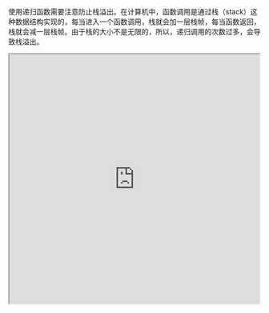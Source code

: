使用递归函数需要注意防止栈溢出。在计算机中，函数调用是通过栈（stack）这种数据结构实现的，每当进入一个函数调用，栈就会加一层栈帧，每当函数返回，栈就会减一层栈帧。由于栈的大小不是无限的，所以，递归调用的次数过多，会导致栈溢出。

<iframe height=500 width=500 src="http://img.blog.csdn.net/20160515094015194?watermark/2/text/aHR0cDovL2Jsb2cuY3Nkbi5uZXQv/font/5a6L5L2T/fontsize/400/fill/I0JBQkFCMA==/dissolve/70/gravity/Center">

尾递归是指，在函数返回的时候，调用自身本身，并且，return语句不能包含表达式。这样，编译器或者解释器就可以把尾递归做优化，使递归本身无论调用多少次，都只占用一个栈帧，不会出现栈溢出的情况。


# 生成器
如果列表元素可以按照某种算法推算出来，那我们是否可以在循环的过程中不断推算出后续的元素呢？这样就不必创建完整的list，从而节省大量的空间。在Python中，这种一边循环一边计算的机制，称为生成器：generator。

要创建一个generator，有很多种方法。第一种方法很简单，只要把一个列表生成式的[]改成()，就创建了一个generator：

    >>> L = [x * x for x in range(10)]
    >>> L
    [0, 1, 4, 9, 16, 25, 36, 49, 64, 81]
    >>> g = (x * x for x in range(10))
    >>> g
    <generator object <genexpr> at 0x1022ef630> `

generator保存的是算法

函数是顺序执行，遇到return语句或者最后一行函数语句就返回。而变成generator的函数，在每次调用next()的时候执行，遇到yield语句返回，再次执行时从上次返回的yield语句处继续执行。

# 迭代器

可以直接作用于for循环的数据类型有以下几种:

一类是集合数据类型，如list、tuple、dict、set、str等

一类是generator，包括生成器和带yield的generator function

这些可以直接作用于for循环的对象统称为可迭代对象：Iterable

凡是可作用于next()函数的对象都是Iterator类型，它们表示一个惰性计算的序列

集合数据类型如list、dict、str等是Iterable但不是Iterator，不过可以通过iter()函数获得一个Iterator对象

# map / reduce
map()函数接收两个参数，一个是函数，一个是Iterable，map将传入的函数依次作用到序列的每个元素，并把结果作为新的Iterator返回

reduce把一个函数作用在一个序列[x1, x2, x3, ...]上，这个函数必须接收两个参数，reduce把结果继续和序列的下一个元素做累积计算

# filter
Python内建的filter()函数用于过滤序列

和map()类似，filter()也接收一个函数和一个序列。和map()不同的是，filter()把传入的函数依次作用于每个元素，然后根据返回值是True还是False决定保留还是丢弃该元素

filter()函数返回的是一个Iterator，也就是一个惰性序列，所以要强迫filter()完成计算结果，需要用list()函数获得所有结果并返回list

# sorted

排序也是在程序中经常用到的算法。无论使用冒泡排序还是快速排序，排序的核心是比较两个元素的大小。如果是数字，我们可以直接比较，但如果是字符串或者两个dict呢？直接比较数学上的大小是没有意义的，因此，比较的过程必须通过函数抽象出来

sorted()函数也是一个高阶函数，它还可以接收一个key函数来实现自定义的排序, key作用于每一个元素上,例如按绝对值大小排序：
```>>> sorted([36, 5, -12, 9, -21], key=abs)```
```[5, 9, -12, -21, 36]```

默认情况下，对字符串排序，是按照ASCII的大小比较的，由于'Z' < 'a'，结果，大写字母Z会排在小写字母a的前面

## 闭包

    def lazy_sum(*args):
        def sum():
            ax = 0
            for n in args:
                ax = ax + n
            return ax
        return sum
        
我们在函数lazy_sum中又定义了函数sum，并且，内部函数sum可以引用外部函数lazy_sum的参数和局部变量，当lazy_sum返回函数sum时，相关参数和变量都保存在返回的函数中，这种称为“闭包（Closure）”的程序结构拥有极大的威力

当我们调用lazy_sum()时，每次调用都会返回一个新的函数，即使传入相同的参数

返回闭包时牢记的一点就是：返回函数不要引用任何循环变量，或者后续会发生变化的变量。

如果一定要引用循环变量怎么办？方法是再创建一个函数，用该函数的参数绑定循环变量当前的值，无论该循环变量后续如何更改，已绑定到函数参数的值不变

# 匿名函数
当我们传入函数时，有些时候，不需要显式地定义函数，直接传入匿名函数更方便

lambda表示匿名函数，冒号前的x表示函数参数

匿名函数有个限制，就是只能有一个表达式，不用写return，返回值就是该表达式的结果

# 装饰器
函数也是一个对象，函数对象可以被赋值给变量，所以，通过变量也能调用函数

函数对象有一个__name__属性，可以拿到函数名称

假设我们要增强now()函数的功能，比如，在函数调用前后自动打印日志，但又不希望修改now()函数的定义，这种在代码运行期间动态增加功能的方式，称之为“装饰器”（Decorator）

本质上，decorator就是一个返回函数的高阶函数。

@functools.wraps(func)可以把原是函数的__name__属性复制到wrapper()函数中。

一个完整的decorator的写法如下：

    import functools

    def log(func):
        @functools.wraps(func)
        def wrapper(*args, **kw):
            print('call %s():' % func.__name__)
            return func(*args, **kw)
        return wrapper

或者针对带参数的decorator：

    import functools

    def log(text):
        def decorator(func):
            @functools.wraps(func)
            def wrapper(*args, **kw):
                print('%s %s():' % (text, func.__name__))
                return func(*args, **kw)
            return wrapper
        return decorator

# 偏函数

functools.partial的作用就是，把一个函数的某些参数给固定住（也就是设置默认值），返回一个新的函数，调用这个新函数会更简单

创建偏函数时，实际上可以接收函数对象、*args和**kw这3个参数

# 模块

为了编写可维护的代码，我们把很多函数分组，分别放到不同的文件里，这样，每个文件包含的代码就相对较少，很多编程语言都采用这种组织代码的方式，在Python中，一个py文件就称之为一个模块(Module)

好处:
* 提高代码可维护性
* 可被其他地方引用
* 避免函数名和变量名冲突

## 包 

按目录来组织模块的方法

每一个包目录下面都会有一个__init__.py的文件，这个文件是必须存在的，否则，Python就把这个目录当成普通目录，而不是一个包。__init__.py可以是空文件，也可以有Python代码，因为__init__.py本身就是一个模块，而它的模块名就是包的名字。

# 作用域
正常的函数和变量名是公开的，可以直接被引用

__xxx__ 特殊变量，可以直接引用，担忧特殊用途。

_xxx和__xxx这样的函数或变量就是非公开的，不应该直接引用

# 面向对象编程
Object Oriented Programming,简称OOP，是一种程序设计思想。OOP把对象作为程序的基本单元，一个对象包含了数据和操作数据的函数。

面向过程的程序设计把计算机程序视为一系列的命令集合，即一组函数的顺序执行。为了简化程序设计，面向过程把函数继续切分为子函数，即把大块函数通过切割成小块函数来降低系统的复杂度。

而面向对象的程序设计把计算机程序视为一组对象的集合，而每个对象都可以接收其他对象发过来的消息，并处理这些消息，计算机程序的执行就是一系列消息在各个对象之间传递。

在Python中，所有数据类型都可以视为对象，当然也可以自定义对象。自定义的对象数据类型就是面向对象中的类（Class）的概念。

面向对象的设计思想是抽象出Class，根据Class创建Instance。

# 类和实例
类是抽象的模板，实例是根据类创建出来的一个个具体的“对象”，每个对象都拥有相同的方法，但各自的数据可能不同。

由于类可以起到模板的作用，因此，可以在创建实例的时候，把一些我们认为必须绑定的属性强制填写进去。通过定义一个特殊的__init__方法，在创建实例的时候，就把name，score等属性绑上去:
```class Student(object):```
```   ```
    ```def __init__(self, name, score):```
        ```self.name = name```
        ```self.score = score```

## 数据封装
面向对象编程的一个重要特点就是数据封装。

直接在类的内部定义访问数据的函数，这样，就把‘数据’给封装起来了。这些封装的函数是和Student类本身关联起来的，我们称之为类的方法。

封装的另一个好处是可以给类增加新的方法

# __slots__
为了达到限制的目的，Python允许在定义class的时候，定义一个特殊的__slots__变量，来限制该class实例能添加的属性

使用__slots__要注意，__slots__定义的属性仅对当前类实例起作用，对继承的子类是不起作用的

# @property
Python内置的@property装饰器就是负责把一个方法变成属性调用的

# 多重继承
通过多重继承，一个子类就可以同时获得多个父类的所有功能。
## MixIn
在设计类的继承关系时，通常，主线都是单一继承下来的，例如，Ostrich继承自Bird。但是，如果需要“混入”额外的功能，通过多重继承就可以实现，比如，让Ostrich除了继承自Bird外，再同时继承Runnable。这种设计通常称之为MixIn。

MixIn的目的就是给一个类增加多个功能，这样，在设计类的时候，我们优先考虑通过多重继承来组合多个MixIn的功能，而不是设计多层次的复杂的继承关系。

# 定制类
直接显示变量调用的不是__str__()，而是__repr__()，两者的区别是__str__()返回用户看到的字符串，而__repr__()返回程序开发者看到的字符串，也就是说，__repr__()是为调试服务的。

原因是__getitem__()传入的参数可能是一个int，也可能是一个切片对象slice

__getattr__()方法，动态返回一个属性，只有在没有找到属性的情况下，才调用__getattr__，已有的属性，比如name，不会在__getattr__中查找。

注意到任意调用如s.abc都会返回None，这是因为我们定义的__getattr__默认返回就是None。要让class只响应特定的几个属性，我们就要按照约定，抛出AttributeError的错误

## __call__
一个对象实例可以有自己的属性和方法，当我们调用实例方法时，我们用instance.method()来调用

任何类，只需要定义一个__call__()方法，就可以直接对实例进行调用

__call__()还可以定义参数。对实例进行直接调用就好比对一个函数进行调用一样，所以你完全可以把对象看成函数，把函数看成对象，因为这两者之间本来就没啥根本的区别。

如果你把对象看成函数，那么函数本身其实也可以在运行期动态创建出来，因为类的实例都是运行期创建出来的，这么一来，我们就模糊了对象和函数的界限。

通过callable()函数，我们就可以判断一个对象是否是“可调用”对象。

# 枚举类
为枚举类型定义一个class类型，然后，每个常量都是class的一个唯一实例。

Enum可以把一组相关常量定义在一个class中，且class不可变，而且成员可以直接比较。

每个成员的数据类型就是它所属的枚举。【*注：用class定义的类，实际上就是一种类型】

1. 定义枚举时，成员名称不允许重复　
2. 默认情况下，不同的成员值允许相同。但是两个相同值的成员，第二个成员的名称被视作第一个成员的别名　
3. 如果枚举中存在相同值的成员，在通过值获取枚举成员时，只能获取到第一个成员
4. 如果要限制定义枚举时，不能定义相同值的成员。可以使用装饰器@unique【要导入unique模块】

- 枚举成员可进行同一性比较
- 枚举成员可进等值比较
- 枚举成员不能进行大小比较

# 元类
动态语言和静态语言最大的不同，就是函数和类的定义，不是编译时定义的，而是运行时动态创建的。

class的定义是运行时动态创建的，而创建class的方法就是使用type()函数。

动态语言本身支持运行期动态创建类，这和静态语言有非常大的不同，要在静态语言运行期创建类，必须构造源代码字符串再调用编译器，或者借助一些工具生成字节码实现，本质上都是动态编译，会非常复杂。

## meetaclass
metaclass，直译为元类，简单的解释就是：

当我们定义了类以后，就可以根据这个类创建出实例，所以：先定义类，然后创建实例。

但是如果我们想创建出类呢？那就必须根据metaclass创建出类，所以：先定义metaclass，然后创建类。

连接起来就是：先定义metaclass，就可以创建类，最后创建实例。

所以，metaclass允许你创建类或者修改类。换句话说，你可以把类看成是metaclass创建出来的“实例”。

ORM全称“Object Relational Mapping”，即对象-关系映射，就是把关系数据库的一行映射为一个对象，也就是一个类对应一个表，这样，写代码更简单，不用直接操作SQL语句。

https://www.douban.com/note/580173500/


# 错误处理
当我们认为某些代码可能会出错时，就可以用try来运行这段代码，如果执行出错，则后续代码不会继续执行，而是直接跳转至错误处理代码，即except语句块，执行完except后，如果有finally语句块，则执行finally语句块，至此，执行完毕。

Python的错误其实也是class，所有的错误类型都继承自BaseException，所以在使用except时需要注意的是，它不但捕获该类型的错误，还把其子类也“一网打尽”。

如果错误没有被捕获，它就会一直往上抛，最后被Python解释器捕获，打印一个错误信息，然后程序退出

# 调试

1. print出来
2. assert
3. logging

logging的好处，它允许你指定记录信息的级别，有debug，info，warning，error等几个级别，当我们指定level=INFO时，logging.debug就不起作用了。同理，指定level=WARNING后，debug和info就不起作用了。这样一来，你可以放心地输出不同级别的信息，也不用删除，最后统一控制输出哪个级别的信息。

4. Python的调试器pdb,让程序以单步方式运行，随时查看运行状态
python3 -m pdb xxx.py
l → 查看代码
n → 单步执行代码
p 变量名 → 查看变量
q → 退出

5. pdb.set_trace()

import pdb，然后，在可能出错的地方放一个pdb.set_trace()，就可以设置一个断点
c → 继续运行

# 单元测试

单元测试是用来对一个模块、一个函数或者一个类来进行正确性检验的测试工作。

单元测试可以有效地测试某个程序模块的行为，是未来重构代码的信心保证。

单元测试的测试用例要覆盖常用的输入组合、边界条件和异常。

单元测试代码要非常简单，如果测试代码太复杂，那么测试代码本身就可能有bug。

单元测试通过了并不意味着程序就没有bug了，但是不通过程序肯定有bug。

# 文档测试

Python内置的“文档测试”（doctest）模块可以直接提取注释中的代码并执行测试。

doctest严格按照Python交互式命令行的输入和输出来判断测试结果是否正确。只有测试异常的时候，可以用...表示中间一大段烦人的输出。

# IO编程

IO在计算机中指Input/Output，也就是输入和输出。由于程序和运行时数据是在内存中驻留，由CPU这个超快的计算核心来执行，涉及到数据交换的地方，通常是磁盘、网络等，就需要IO接口。

IO编程中，Stream（流）是一个很重要的概念，可以把流想象成一个水管，数据就是水管里的水，但是只能单向流动。Input Stream就是数据从外面（磁盘、网络）流进内存，Output Stream就是数据从内存流到外面去。对于浏览网页来说，浏览器和新浪服务器之间至少需要建立两根水管，才可以既能发数据，又能收数据。

由于CPU和内存的速度远远高于外设的速度，所以，在IO编程中，就存在速度严重不匹配的问题。举个例子来说，比如要把100M的数据写入磁盘，CPU输出100M的数据只需要0.01秒，可是磁盘要接收这100M数据可能需要10秒，怎么办呢？有两种办法：

第一种是CPU等着，也就是程序暂停执行后续代码，等100M的数据在10秒后写入磁盘，再接着往下执行，这种模式称为同步IO；

另一种方法是CPU不等待，只是告诉磁盘，“您老慢慢写，不着急，我接着干别的事去了”，于是，后续代码可以立刻接着执行，这种模式称为异步IO

__同步和异步的区别就在于是否等待IO执行的结果。__

# 文件读写

你可以反复调用write()来写入文件，但是务必要调用f.close()来关闭文件。当我们写文件时，操作系统往往不会立刻把数据写入磁盘，而是放到内存缓存起来，空闲的时候再慢慢写入。只有调用close()方法时，操作系统才保证把没有写入的数据全部写入磁盘。忘记调用close()的后果是数据可能只写了一部分到磁盘，剩下的丢失了。

用with最安全，它会自动调用close()

要写入特定编码的文本文件，请给open()函数传入encoding参数，将字符串自动转换成指定编码

# SringIO和BytesIO

很多时候，数据读写不一定是文件，也可以在内存中读写。

StringIO顾名思义就是在内存中读写str

getvale()用于获得写入后的str

StringIO操作的只能是str，如果要操作二进制数据，就需要使用BytesIO。

BytesIO实现了在内存中读写bytes

# 操作文件和目录

操作系统提供的命令只是简单地调用了操作系统提供的接口函数，Python内置的os模块也可以直接调用操作系统提供的接口函数。

操作文件和目录的函数一部分放在os模块中，一部分放在os.path模块中

把两个路径合成一个时，不要直接拼字符串，而要通过os.path.join()函数，这样可以正确处理不同操作系统的路径分隔符

同样的道理，要拆分路径时，也不要直接去拆字符串，而要通过os.path.split()函数，这样可以把一个路径拆分为两部分，后一部分总是最后级别的目录或文件名

os.path.splitext()可以直接让你得到文件扩展名

这些合并、拆分路径的函数并不要求目录和文件要真实存在，它们只对字符串进行操作

shutil模块提供了copyfile()的函数，你还可以在shutil模块中找到很多实用函数，它们可以看做是os模块的补充

Python的os模块封装了操作系统的目录和文件操作，要注意这些函数有的在os模块中，有的在os.path模块中。

# 序列化

在程序运行的过程中，所有的变量都是在内存中

我们把变量从内存中变成可存储或传输的过程称之为序列化，在Python中叫pickling，在其他语言中也被称之为serialization，marshalling，flattening等等，都是一个意思

序列化之后，就可以把序列化后的内容写入磁盘，或者通过网络传输到别的机器上

反过来，把变量内容从序列化的对象重新读到内存里称之为反序列化，即unpickling

Python提供了pickle模块来实现序列化

pickle.dumps()方法把任意对象序列化成一个bytes，然后，就可以把这个bytes写入文件

## JSON

如果我们要在不同的编程语言之间传递对象，就必须把对象序列化为标准格式，比如XML，但更好的方法是序列化为JSON，因为JSON表示出来就是一个字符串，可以被所有语言读取，也可以方便地存储到磁盘或者通过网络传输。JSON不仅是标准格式，并且比XML更快，而且可以直接在Web页面中读取，非常方便。

JSON表示的对象就是标准的JavaScript语言的对象

json模块的dumps()和loads()函数是定义得非常好的接口的典范。当我们使用时，只需要传入一个必须的参数。但是，当默认的序列化或反序列机制不满足我们的要求时，我们又可以传入更多的参数来定制序列化或反序列化的规则，既做到了接口简单易用，又做到了充分的扩展性和灵活性。

类的实例无法对象无法序列化为JSON，之所以无法把Student类实例序列化为JSON，是因为默认情况下，dumps()方法不知道如何将Student实例变为一个JSON的{}对象。可选参数default就是把任意一个对象变成一个可序列为JSON的对象。

可以把类实例转换为dict或者调用__dict__属性。
```print(json.dumps(s, default=lambda obj: obj.__dict__))```

如果我们要把JSON反序列化为一个Student对象实例，loads()方法首先转换出一个dict对象，然后，我们传入的object_hook函数负责把dict转换为Student实例

Python语言特定的序列化模块是pickle，但如果要把序列化搞得更通用、更符合Web标准，就可以使用json模块。

json模块的dumps()和loads()函数是定义得非常好的接口的典范。当我们使用时，只需要传入一个必须的参数。但是，当默认的序列化或反序列机制不满足我们的要求时，我们又可以传入更多的参数来定制序列化或反序列化的规则，既做到了接口简单易用，又做到了充分的扩展性和灵活性。

# 进程和线程

总结一下就是，多任务的实现有3种方式：

* 多进程模式
* 多线程模式
* 多进程+多线程模式

线程是最小的执行单元，而进程由至少一个线程组成。如何调度进程和线程，完全由操作系统决定，程序自己不能决定什么时候执行，执行多长时间。

# 多进程

Unix/Linux操作系统提供了一个fork()系统调用，它非常特殊。fork()调用一次，返回两次，因为操作系统自动把当前进程（称为父进程）复制了一份（称为子进程），然后，分别在父进程和子进程内返回。

子进程永远返回0，而父进程返回子进程的ID。这样做的理由是，一个父进程可以fork出很多子进程，所以，父进程要记下每个子进程的ID，而子进程只需要调用getppid()就可以拿到父进程的ID。

有了fork调用，一个进程在接到新任务时就可以复制出一个子进程来处理新任务，常见的Apache服务器就是由父进程监听端口，每当有新的http请求时，就fork出子进程来处理新的http请求。


## multiprocessing

multiprocessing模块就是跨平台版本的多进程模块


multiprocessing模块提供了一个Process类来代表一个进程对象

join()方法可以等待子进程结束后再继续往下运行，通常用于进程间的同步。

## Pool

如果要启动大量的子进程，可以用进程池的方式批量创建子进程

对Pool对象调用join()方法会等待所有子进程执行完毕，调用join()之前必须先调用close()，调用close()之后就不能继续添加新的Process了。

## 子进程

很多时候，子进程并不是自身，而是一个外部进程。我们创建了子进程后，还需要控制子进程的输入和输出。

subprocess模块可以让我们非常方便地启动一个子进程，然后控制其输入和输出

如果子进程还需要输入，则可以通过communicate()方法输入

## 进程间通信

Process之间肯定是需要通信的，操作系统提供了很多机制来实现进程间的通信。Python的multiprocessing模块包装了底层的机制，提供了Queue、Pipes等多种方式来交换数据

# 多线程

多任务可以由多进程完成，也可以由一个进程内的多线程完成

Python的标准库提供了两个模块：_thread和threading，_thread是低级模块，threading是高级模块，对_thread进行了封装。

启动一个线程就是把一个函数传入并创建Thread实例，然后调用start()开始执行

## Lock

多线程和多进程最大的不同在于，多进程中，同一个变量，各自有一份拷贝存在于每个进程中，互不影响，而多线程中，所有变量都由所有线程共享，所以，任何一个变量都可以被任何一个线程修改，因此，线程之间共享数据最大的危险在于多个线程同时改一个变量，把内容给改乱了。

锁的好处就是确保了某段关键代码只能由一个线程从头到尾完整地执行，坏处当然也很多，首先是阻止了多线程并发执行，包含锁的某段代码实际上只能以单线程模式执行，效率就大大地下降了。其次，由于可以存在多个锁，不同的线程持有不同的锁，并试图获取对方持有的锁时，可能会造成死锁，导致多个线程全部挂起，既不能执行，也无法结束，只能靠操作系统强制终止。

# ThreadLocal

全局变量local_school就是一个ThreadLocal对象，每个Thread对它都可以读写student属性，但互不影响。你可以把local_school看成全局变量，但每个属性如local_school.student都是线程的局部变量，可以任意读写而互不干扰，也不用管理锁的问题，ThreadLocal内部会处理。

可以理解为全局变量local_school是一个dict，不但可以用local_school.student，还可以绑定其他变量，如local_school.teacher等等。

ThreadLocal最常用的地方就是为每个线程绑定一个数据库连接，HTTP请求，用户身份信息等，这样一个线程的所有调用到的处理函数都可以非常方便地访问这些资源。

一个ThreadLocal变量虽然是全局变量，但每个线程都只能读写自己线程的独立副本，互不干扰。ThreadLocal解决了参数在一个线程中各个函数之间互相传递的问题。

# 进程 vs 线程

首先，要实现多任务，通常我们会设计Master-Worker模式，Master负责分配任务，Worker负责执行任务，因此，多任务环境下，通常是一个Master，多个Worker。

如果用多进程实现Master-Worker，主进程就是Master，其他进程就是Worker。

如果用多线程实现Master-Worker，主线程就是Master，其他线程就是Worker。

多进程模式最大的优点就是稳定性高，因为一个子进程崩溃了，不会影响主进程和其他子进程。（当然主进程挂了所有进程就全挂了，但是Master进程只负责分配任务，挂掉的概率低）著名的Apache最早就是采用多进程模式。

多进程模式的缺点是创建进程的代价大，在Unix/Linux系统下，用fork调用还行，在Windows下创建进程开销巨大。另外，操作系统能同时运行的进程数也是有限的，在内存和CPU的限制下，如果有几千个进程同时运行，操作系统连调度都会成问题。

多线程模式通常比多进程快一点，但是也快不到哪去，而且，多线程模式致命的缺点就是任何一个线程挂掉都可能直接造成整个进程崩溃，因为所有线程共享进程的内存。在Windows上，如果一个线程执行的代码出了问题，你经常可以看到这样的提示：“该程序执行了非法操作，即将关闭”，其实往往是某个线程出了问题，但是操作系统会强制结束整个进程。

在Windows下，多线程的效率比多进程要高，所以微软的IIS服务器默认采用多线程模式。由于多线程存在稳定性的问题，IIS的稳定性就不如Apache。为了缓解这个问题，IIS和Apache现在又有多进程+多线程的混合模式，真是把问题越搞越复杂。

# 分布式进程

在Thread和Process中，应当优选Process，因为Process更稳定，而且，Process可以分布到多台机器上，而Thread最多只能分布到同一台机器的多个CPU上。

注意Queue的作用是用来传递任务和接收结果，每个任务的描述数据量要尽量小。比如发送一个处理日志文件的任务，就不要发送几百兆的日志文件本身，而是发送日志文件存放的完整路径，由Worker进程再去共享的磁盘上读取文件。

# 正则表达式

正则表达式是一种用来匹配字符串的强有力的武器。它的设计思想是用一种描述性的语言来给字符串定义一个规则，凡是符合规则的字符串，我们就认为它“匹配”了，否则，该字符串就是不合法的。

    \d     匹配一个数字
    \w     匹配一个字母或数字
    \s     匹配一个空格也包括Tan等空白符
    .      匹配任意字符
    *      表示任意个字符
    +      表示至少1个字符
    ?      表示0个或1个字符
    {n}    表示n个字符
    {n, m} 表示n-m个字符

    特殊字符要用 \ 转义

## 进阶

要做到更精确地匹配，可以用[]表示范围
- [0-9a-zA-Z\_]可以匹配一个数字、字母或者下划线；

- [0-9a-zA-Z\_]+可以匹配至少由一个数字、字母或者下划线组成的字符串，比如'a100'，'0_Z'，'Py3000'等等；

- [a-zA-Z\_][0-9a-zA-Z\_]*可以匹配由字母或下划线开头，后接任意个由一个数字、字母或者下划线组成的字符串，也就是Python合法的变量；

- [a-zA-Z\_][0-9a-zA-Z\_]{0, 19}更精确地限制了变量的长度是1-20个字符（前面1个字符+后面最多19个字符）。

- A|B可以匹配A或B，所以(P|p)ython可以匹配'Python'或者'python'。

- ^表示行的开头，^\d表示必须以数字开头。

- $表示行的结束，\d$表示必须以数字结束。

## 贪婪匹配

正则匹配默认是贪婪匹配，也就是匹配尽可能多的字符

## 编译

当我们在Python中使用正则表达式时，re模块内部会干两件事情：
1. 编译正则表达式，如果正则表达式的字符串本身不合法，会报错
2. 用编译后的正则表达式去匹配字符串。

出于效率的考虑，我们可以预编译该正则表达式，接下来重复使用时就不需要编译这个步骤了，直接匹配

编译后生成Regular Expression对象，由于该对象自己包含了正则表达式，所以调用对应的方法时不用给出正则字符串。

# datetime

datetime是Python处理日期和时间的标准库

## datetime转为timestamp

在计算机中，时间实际上是用数字表示的。我们把1970年1月1日 00:00:00 UTC+00:00时区的时刻称为epoch time，记为0（1970年以前的时间timestamp为负数），当前时间就是相对于epoch time的秒数，称为timestamp。

可见timestamp的值与时区毫无关系，因为timestamp一旦确定，其UTC时间就确定了，转换到任意时区的时间也是完全确定的，这就是为什么计算机存储的当前时间是以timestamp表示的，因为全球各地的计算机在任意时刻的timestamp都是完全相同的（假定时间已校准）。

把一个datetime类型转换为timestamp只需要简单调用timestamp()方法

## timestamp转为datetime

要把timestamp转换为datetime，使用datetime提供的fromtimestamp()方法

时区转换的关键在于，拿到一个datetime时，要获知其正确的时区，然后强制设置时区，作为基准时间。

利用带时区的datetime，通过astimezone()方法，可以转换到任意时区。

注：不是必须从UTC+0:00时区转换到其他时区，任何带时区的datetime都可以正确转换，例如上述bj_dt到tokyo_dt的转换。

datetime表示的时间需要时区信息才能确定一个特定的时间，否则只能视为本地时间。

如果要存储datetime，最佳方法是将其转换为timestamp再存储，因为timestamp的值与时区完全无关。

# collections

collections是Python内建的一个模块

## namedtuple

namedtuple是一个函数，它用来创建一个自定义的tuple对象，并且规定了tuple元素的个数，并可以用属性而不是索引来引用tuple的某个元素。

这样一来，我们用namedtuple可以很方便地定义一种数据类型，它具备tuple的不变性，又可以根据属性来引用，使用十分方便。

## deque

使用list存储数据时，按索引访问元素很快，但是插入和删除元素就很慢了，因为list是线性存储，数据量大的时候，插入和删除效率很低。

deque是为了高效实现插入和删除操作的双向列表，适合用于队列和栈

deque除了实现list的append()和pop()外，还支持appendleft()和popleft()，这样就可以非常高效地往头部添加或删除元素

## defaultdict

使用dict时，如果引用的Key不存在，就会抛出KeyError。如果希望key不存在时，返回一个默认值，就可以用defaultdict

注意默认值是调用函数返回的，而函数在创建defaultdict对象时传入。

除了在Key不存在时返回默认值，defaultdict的其他行为跟dict是完全一样的。

## OrderDict

使用dict时，Key是无序的。在对dict做迭代时，我们无法确定Key的顺序。

如果要保持Key的顺序，可以用OrderedDict

注意，OrderedDict的Key会按照插入的顺序排列，不是Key本身排序

OrderedDict可以实现一个FIFO（先进先出）的dict，当容量超出限制时，先删除最早添加的Key

## Counter

Counter是一个简单的计数器

Counter实际上也是dict的一个子类 

#　base64

Base64是一种用64个字符来表示任意二进制数据的方法，是一种最常见的二进制编码方法

Base64编码会把3字节的二进制数据编码为4字节的文本数据，长度增加33%，好处是编码后的文本数据可以在邮件正文、网页等直接显示。

如果要编码的二进制数据不是3的倍数，最后会剩下1个或2个字节怎么办？Base64用\x00字节在末尾补足后，再在编码的末尾加上1个或2个=号，表示补了多少字节，解码的时候，会自动去掉

由于标准的Base64编码后可能出现字符+和/，在URL中就不能直接作为参数，所以又有一种"url safe"的base64编码，其实就是把字符+和/分别变成-和_

还可以自己定义64个字符的排列顺序，这样就可以自定义Base64编码，不过，通常情况下完全没有必要。

Base64是一种通过查表的编码方法，不能用于加密，即使使用自定义的编码表也不行。

Base64适用于小段内容的编码，比如数字证书签名、Cookie的内容等。

由于=字符也可能出现在Base64编码中，但=用在URL、Cookie里面会造成歧义，所以，很多Base64编码后会把=去掉

Base64是一种任意二进制到文本字符串的编码方法，常用于在URL、Cookie、网页中传输少量二进制数据。

# struct

Python提供了一个struct模块来解决bytes和其他二进制数据类型的转换。

struct的pack函数把任意数据类型变成bytes
```>>> import struct```
```>>> struct.pack('>I', 10240099)```
```b'\x00\x9c@c'```
pack的第一个参数是处理指令，'>I'的意思是：

>表示字节顺序是big-endian，也就是网络序，I表示4字节无符号整数。

后面的参数个数要和处理指令一致。

unpack把bytes变成相应的数据类型

# hashlib

Python的hashlib提供了常见的摘要算法，如MD5, SHA等等

摘要算法又称哈希算法、散列算法。它通过一个函数，把任意长度的数据转换为一个长度固定的数据串（通常用16进制的字符串表示）

摘要算法就是通过摘要函数f()对任意长度的数据data计算出固定长度的摘要digest，目的是为了发现原始数据是否被人篡改过

摘要算法之所以能指出数据是否被篡改过，就是因为摘要函数是一个单向函数，计算f(data)很容易，但通过digest反推data却非常困难。而且，对原始数据做一个bit的修改，都会导致计算出的摘要完全不同

MD5是最常见的摘要算法，速度很快，生成结果是固定的128 bit字节，通常用一个32位的16进制字符串表示

SHA1的结果是160 bit字节，通常用一个40位的16进制字符串表示

比SHA1更安全的算法是SHA256和SHA512，不过越安全的算法不仅越慢，而且摘要长度更长

有没有可能两个不同的数据通过某个摘要算法得到了相同的摘要？完全有可能，因为任何摘要算法都是把无限多的数据集合映射到一个有限的集合中，这种情况称为碰撞

由于常用口令的MD5值很容易被计算出来，所以，要确保存储的用户口令不是那些已经被计算出来的常用口令的MD5，这一方法通过对原始口令加一个复杂字符串来实现，俗称“加盐”：

```def calc_md5(password):```
    ```return get_md5(password + 'the-Salt')```
经过Salt处理的MD5口令，只要Salt不被黑客知道，即使用户输入简单口令，也很难通过MD5反推明文口令。

# itertools

Python內建模块提供了有用的用于操作迭代对象的函数

无限序列虽然可以无限迭代下去，但是通常我们会通过takewhile()等函数根据条件判断来截取出一个有限的序列

chain()可以把一组迭代对象串联起来，形成一个更大的迭代器

groupby()把迭代器中相邻的重复元素挑出来放在一起

itertools模块提供的全部是处理迭代功能的函数，它们的返回值不是list，而是Iterator，只有用for循环迭代的时候才真正计算

# contextlib

并不是只有open()函数返回的fp对象才能使用with语句。实际上，任何对象，只要正确实现了上下文管理，就可以用于with语句。

实现上下文管理是通过__enter__和__exit__这两个方法实现的。例如，下面的class实现了这两个方法：

    class Query(object):

        def __init__(self, name):
            self.name = name

        def __enter__(self):
            print('Begin')
            return self

        def __exit__(self, exc_type, exc_value, traceback):
            if exc_type:
                print('Error')
            else:
                print('End')

        def query(self):
            print('Query info about %s...' % self.name)
这样我们就可以把自己写的资源对象用于with语句：

    with Query('Bob') as q:
        q.query()

编写__enter__和__exit__仍然很繁琐，因此Python的标准库contextlib提供了更简单的写法

@contextmanager这个decorator接受一个generator，用yield语句把with ... as var把变量输出出去，然后，with语句就可以正常地工作了

如果一个对象没有实现上下文，我们就不能把它用于with语句。这个时候，可以用closing()来把该对象变为上下文对象

closing也是一个经过@contextmanager装饰的generator，这个generator编写起来其实非常简单

的作用就是把任意对象变为上下文对象，并支持with语句

# XML

操作XML有两种方法：DOM和SAX。DOM会把整个XML读入内存，解析为树，因此占用内存大，解析慢，优点是可以任意遍历树的节点。SAX是流模式，边读边解析，占用内存小，解析快，缺点是我们需要自己处理事件

解析XML时，注意找出自己感兴趣的节点，响应事件时，把节点数据保存起来。解析完毕后，就可以处理数据